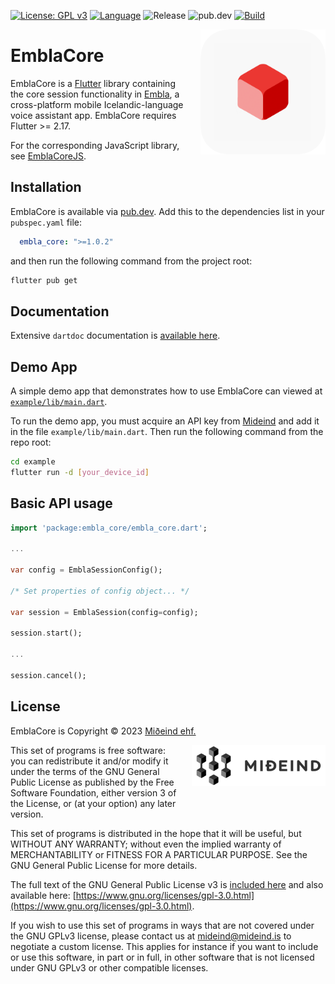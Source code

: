 [![License: GPL v3](https://img.shields.io/badge/License-GPLv3-blue.svg)](https://www.gnu.org/licenses/gpl-3.0)
[![Language](https://img.shields.io/badge/language-dart-lightblue)]()
![Release](https://shields.io/github/v/release/mideind/EmblaCoreFlutter?display_name=tag)
![pub.dev](https://img.shields.io/pub/v/embla_core)
[![Build](https://github.com/mideind/EmblaCoreFlutter/actions/workflows/tests.yml/badge.svg)]()

<img src="https://github.com/mideind/EmblaCoreFlutter/raw/master/img/emblacore_icon.png" align="right" width="200" height="200" style="margin-left:20px;">

# EmblaCore

EmblaCore is a [Flutter](https://flutter.dev/) library containing the core session
functionality in [Embla](https://github.com/mideind/EmblaFlutterApp), a cross-platform
mobile Icelandic-language voice assistant app. EmblaCore requires Flutter >= 2.17.

For the corresponding JavaScript library, see [EmblaCoreJS](https://github.com/mideind/EmblaCoreJS).

## Installation

EmblaCore is available via [pub.dev](https://pub.dev/packages/embla_core).
Add this to the dependencies list in your `pubspec.yaml` file:

```yaml
  embla_core: ">=1.0.2"
```

and then run the following command from the project root:

```bash
flutter pub get
```

## Documentation

Extensive `dartdoc` documentation is [available here](https://embla.is/embla_core).

## Demo App

A simple demo app that demonstrates how to use EmblaCore can viewed at
[`example/lib/main.dart`](https://github.com/mideind/EmblaCoreFlutter/blob/master/example/lib/main.dart).

To run the demo app, you must acquire an API key from [Mideind](https://mideind.is) and add
it in the file `example/lib/main.dart`. Then run the following command from the repo root:

```bash
cd example
flutter run -d [your_device_id]
```

## Basic API usage

```dart
import 'package:embla_core/embla_core.dart';

...

var config = EmblaSessionConfig();

/* Set properties of config object... */

var session = EmblaSession(config=config);

session.start();

...

session.cancel();
```

## License

EmblaCore is Copyright &copy; 2023 [Miðeind ehf.](https://mideind.is)

<a href="https://mideind.is"><img src="https://github.com/mideind/EmblaCoreFlutter/raw/master/img/mideind_logo.png" alt="Miðeind ehf."
width="214" height="66" align="right" style="margin-left:20px; margin-bottom: 20px;"></a>

This set of programs is free software: you can redistribute it and/or modify it
under the terms of the GNU General Public License as published by the Free
Software Foundation, either version 3 of the License, or (at your option) any later
version.

This set of programs is distributed in the hope that it will be useful, but WITHOUT
ANY WARRANTY; without even the implied warranty of MERCHANTABILITY or FITNESS FOR
A PARTICULAR PURPOSE. See the GNU General Public License for more details.

The full text of the GNU General Public License v3 is
[included here](https://github.com/mideind/EmblaCoreFlutter/raw/master/LICENSE)
and also available here:
[https://www.gnu.org/licenses/gpl-3.0.html](https://www.gnu.org/licenses/gpl-3.0.html).

If you wish to use this set of programs in ways that are not covered under the
GNU GPLv3 license, please contact us at [mideind@mideind.is](mailto:mideind@mideind.is)
to negotiate a custom license. This applies for instance if you want to include or use
this software, in part or in full, in other software that is not licensed under
GNU GPLv3 or other compatible licenses.
